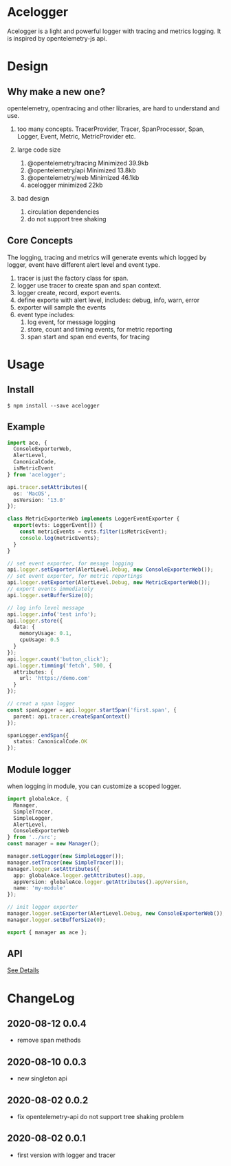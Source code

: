 # Acelogger

Acelogger is a light and powerful logger with tracing and metrics logging. It is inspired by opentelemetry-js api.

# Design

## Why make a new one?

opentelemetry, opentracing and other libraries, are hard to understand and use.

1. too many concepts. TracerProvider, Tracer, SpanProcessor, Span, Logger, Event, Metric, MetricProvider etc.
2. large code size

   1. @opentelemetry/tracing Minimized 39.9kb
   2. @opentelemetry/api Minimized 13.8kb
   3. @opentelemetry/web Minimized 46.1kb
   4. acelogger minimized 22kb

3. bad design

   1. circulation dependencies
   2. do not support tree shaking

## Core Concepts

The logging, tracing and metrics will generate events which logged by logger,
event have different alert level and event type.

1. tracer is just the factory class for span.
2. logger use tracer to create span and span context.
3. logger create, record, export events.
4. define exporte with alert level, includes: debug, info, warn, error
5. exporter will sample the events
6. event type includes:
   1. log event, for message logging
   2. store, count and timing events, for metric reporting
   3. span start and span end events, for tracing

# Usage

## Install

```
$ npm install --save acelogger
```

## Example

```typescript
import ace, {
  ConsoleExporterWeb,
  AlertLevel,
  CanonicalCode,
  isMetricEvent
} from 'acelogger';

api.tracer.setAttributes({
  os: 'MacOS',
  osVersion: '13.0'
});

class MetricExporterWeb implements LoggerEventExporter {
  export(evts: LoggerEvent[]) {
    const metricEvents = evts.filter(isMetricEvent);
    console.log(metricEvents);
  }
}

// set event exporter, for mesage logging
api.logger.setExporter(AlertLevel.Debug, new ConsoleExporterWeb());
// set event exporter, for metric reportings
api.logger.setExporter(AlertLevel.Debug, new MetricExporterWeb());
// export events immediately
api.logger.setBufferSize(0);

// log info level message
api.logger.info('test info');
api.logger.store({
  data: {
    memoryUsage: 0.1,
    cpuUsage: 0.5
  }
});
api.logger.count('button_click');
api.logger.timming('fetch', 500, {
  attributes: {
    url: 'https://demo.com'
  }
});

// creat a span logger
const spanLogger = api.logger.startSpan('first.span', {
  parent: api.tracer.createSpanContext()
});

spanLogger.endSpan({
  status: CanonicalCode.OK
});
```

## Module logger

when logging in module, you can customize a scoped logger.

```typescript
import globaleAce, {
  Manager,
  SimpleTracer,
  SimpleLogger,
  AlertLevel,
  ConsoleExporterWeb
} from '../src';
const manager = new Manager();

manager.setLogger(new SimpleLogger());
manager.setTracer(new SimpleTracer());
manager.logger.setAttributes({
  app: globaleAce.logger.getAttributes().app,
  appVersion: globaleAce.logger.getAttributes().appVersion,
  name: 'my-module'
});

// init logger exporter
manager.logger.setExporter(AlertLevel.Debug, new ConsoleExporterWeb());
manager.logger.setBufferSize(0);

export { manager as ace };
```

## API

[See Details](./src/api)

# ChangeLog

## 2020-08-12 0.0.4

- remove span methods

## 2020-08-10 0.0.3

- new singleton api

## 2020-08-02 0.0.2

- fix opentelemetry-api do not support tree shaking problem

## 2020-08-02 0.0.1

- first version with logger and tracer
